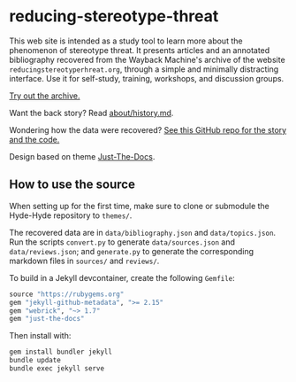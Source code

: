 # reducing-stereotype-threat

This web site is intended as a study tool to learn more about the phenomenon of stereotype threat. It presents articles and an annotated bibliography recovered from the Wayback Machine's archive of the website `reducingstereotyperhreat.org`, through a simple and minimally distracting interface. Use it for self-study, training, workshops, and discussion groups.

[Try out the archive.](https://garcias.github.io/reducing-stereotype-threat)

Want the back story? Read [about/history.md](/about/history.md).

Wondering how the data were recovered? [See this GitHub repo for the story and the code.](https://github.com/garcias/rst-archive)

Design based on theme [Just-The-Docs](https://github.com/just-the-docs/just-the-docs).

## How to use the source

When setting up for the first time, make sure to clone or submodule the Hyde-Hyde repository to `themes/`.

The recovered data are in `data/bibliography.json` and `data/topics.json`. Run the scripts `convert.py` to generate `data/sources.json` and `data/reviews.json`; and `generate.py` to generate the corresponding markdown files in `sources/` and `reviews/`.

To build in a Jekyll devcontainer, create the following `Gemfile`:

```ruby
source "https://rubygems.org"
gem "jekyll-github-metadata", ">= 2.15"
gem "webrick", "~> 1.7"
gem "just-the-docs"
```

Then install with:

```bash
gem install bundler jekyll
bundle update
bundle exec jekyll serve
```
